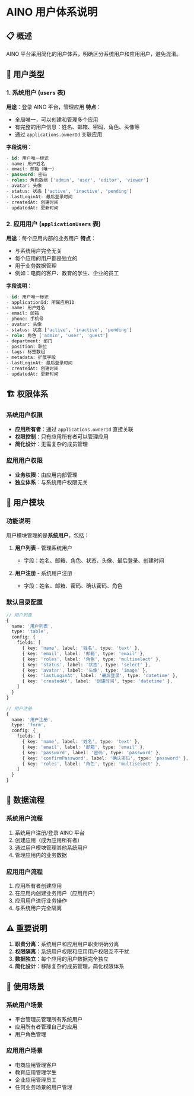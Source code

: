# AINO 用户体系说明

## 📋 概述

AINO 平台采用简化的用户体系，明确区分系统用户和应用用户，避免混淆。

## 👥 用户类型

### 1. 系统用户 (`users` 表)

**用途**：登录 AINO 平台，管理应用
**特点**：
- 全局唯一，可以创建和管理多个应用
- 有完整的用户信息：姓名、邮箱、密码、角色、头像等
- 通过 `applications.ownerId` 关联应用

**字段说明**：
```sql
- id: 用户唯一标识
- name: 用户姓名
- email: 邮箱（唯一）
- password: 密码
- roles: 角色数组 ['admin', 'user', 'editor', 'viewer']
- avatar: 头像
- status: 状态 ['active', 'inactive', 'pending']
- lastLoginAt: 最后登录时间
- createdAt: 创建时间
- updatedAt: 更新时间
```

### 2. 应用用户 (`applicationUsers` 表)

**用途**：每个应用内部的业务用户
**特点**：
- 与系统用户完全无关
- 每个应用的用户都是独立的
- 用于业务数据管理
- 例如：电商的客户、教育的学生、企业的员工

**字段说明**：
```sql
- id: 用户唯一标识
- applicationId: 所属应用ID
- name: 用户姓名
- email: 邮箱
- phone: 手机号
- avatar: 头像
- status: 状态 ['active', 'inactive', 'pending']
- role: 角色 ['admin', 'user', 'guest']
- department: 部门
- position: 职位
- tags: 标签数组
- metadata: 扩展字段
- lastLoginAt: 最后登录时间
- createdAt: 创建时间
- updatedAt: 更新时间
```

## 🏗️ 权限体系

### 系统用户权限
- **应用所有者**：通过 `applications.ownerId` 直接关联
- **权限控制**：只有应用所有者可以管理应用
- **简化设计**：无需复杂的成员管理

### 应用用户权限
- **业务权限**：由应用内部管理
- **独立体系**：与系统用户权限无关

## 📁 用户模块

### 功能说明
用户模块管理的是**系统用户**，包括：

1. **用户列表** - 管理系统用户
   - 字段：姓名、邮箱、角色、状态、头像、最后登录、创建时间

2. **用户注册** - 系统用户注册
   - 字段：姓名、邮箱、密码、确认密码、角色

### 默认目录配置
```typescript
// 用户列表
{
  name: '用户列表',
  type: 'table',
  config: {
    fields: [
      { key: 'name', label: '姓名', type: 'text' },
      { key: 'email', label: '邮箱', type: 'email' },
      { key: 'roles', label: '角色', type: 'multiselect' },
      { key: 'status', label: '状态', type: 'select' },
      { key: 'avatar', label: '头像', type: 'image' },
      { key: 'lastLoginAt', label: '最后登录', type: 'datetime' },
      { key: 'createdAt', label: '创建时间', type: 'datetime' },
    ]
  }
}

// 用户注册
{
  name: '用户注册',
  type: 'form',
  config: {
    fields: [
      { key: 'name', label: '姓名', type: 'text' },
      { key: 'email', label: '邮箱', type: 'email' },
      { key: 'password', label: '密码', type: 'password' },
      { key: 'confirmPassword', label: '确认密码', type: 'password' },
      { key: 'roles', label: '角色', type: 'multiselect' },
    ]
  }
}
```

## 🔄 数据流程

### 系统用户流程
1. 系统用户注册/登录 AINO 平台
2. 创建应用（成为应用所有者）
3. 通过用户模块管理其他系统用户
4. 管理应用内的业务数据

### 应用用户流程
1. 应用所有者创建应用
2. 在应用内创建业务用户（应用用户）
3. 应用用户进行业务操作
4. 与系统用户完全隔离

## ⚠️ 重要说明

1. **职责分离**：系统用户和应用用户职责明确分离
2. **权限隔离**：系统用户权限和应用用户权限互不干扰
3. **数据独立**：每个应用的用户数据完全独立
4. **简化设计**：移除复杂的成员管理，简化权限体系

## 🎯 使用场景

### 系统用户场景
- 平台管理员管理所有系统用户
- 应用所有者管理自己的应用
- 用户角色管理

### 应用用户场景
- 电商应用管理客户
- 教育应用管理学生
- 企业应用管理员工
- 任何业务场景的用户管理
